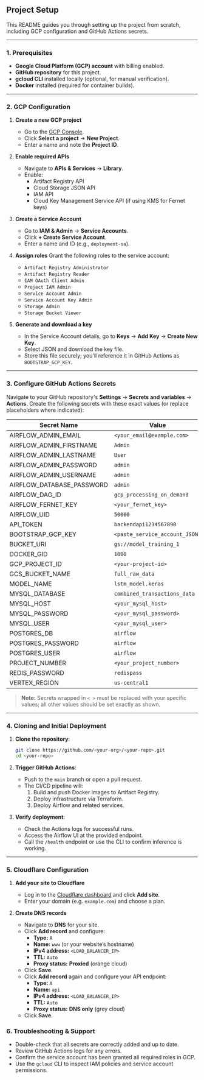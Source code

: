 ## Project Setup

This README guides you through setting up the project from scratch, including GCP configuration and GitHub Actions secrets.

---

### 1. Prerequisites

- **Google Cloud Platform (GCP) account** with billing enabled.
- **GitHub repository** for this project.
- **gcloud CLI** installed locally (optional, for manual verification).
- **Docker** installed (required for container builds).

---

### 2. GCP Configuration

1. **Create a new GCP project**
   - Go to the [GCP Console](https://console.cloud.google.com/).
   - Click **Select a project** → **New Project**.
   - Enter a name and note the **Project ID**.

2. **Enable required APIs**
   - Navigate to **APIs & Services** → **Library**.
   - Enable:
     - Artifact Registry API
     - Cloud Storage JSON API
     - IAM API
     - Cloud Key Management Service API (if using KMS for Fernet keys)

3. **Create a Service Account**
   - Go to **IAM & Admin** → **Service Accounts**.
   - Click **+ Create Service Account**.
   - Enter a name and ID (e.g., `deployment-sa`).

4. **Assign roles**
   Grant the following roles to the service account:
   - `Artifact Registry Administrator`
   - `Artifact Registry Reader`
   - `IAM OAuth Client Admin`
   - `Project IAM Admin`
   - `Service Account Admin`
   - `Service Account Key Admin`
   - `Storage Admin`
   - `Storage Bucket Viewer`

5. **Generate and download a key**
   - In the Service Account details, go to **Keys** → **Add Key** → **Create New Key**.
   - Select JSON and download the key file.
   - Store this file securely; you'll reference it in GitHub Actions as `BOOTSTRAP_GCP_KEY`.

---

### 3. Configure GitHub Actions Secrets

Navigate to your GitHub repository's **Settings** → **Secrets and variables** → **Actions**. Create the following secrets with these exact values (or replace placeholders where indicated):

| Secret Name               | Value                                    |
|---------------------------|------------------------------------------|
| AIRFLOW_ADMIN_EMAIL       | `<your_email@example.com>`               |
| AIRFLOW_ADMIN_FIRSTNAME   | `Admin`                                  |
| AIRFLOW_ADMIN_LASTNAME    | `User`                                   |
| AIRFLOW_ADMIN_PASSWORD    | `admin`                                  |
| AIRFLOW_ADMIN_USERNAME    | `admin`                                  |
| AIRFLOW_DATABASE_PASSWORD | `admin`                                  |
| AIRFLOW_DAG_ID            | `gcp_processing_on_demand`               |
| AIRFLOW_FERNET_KEY        | `<your_fernet_key>`                      |
| AIRFLOW_UID               | `50000`                                  |
| API_TOKEN                 | `backendapi1234567890`                   |
| BOOTSTRAP_GCP_KEY         | `<paste_service_account_JSON>`           |
| BUCKET_URI                | `gs://model_training_1`                  |
| DOCKER_GID                | `1000`                                   |
| GCP_PROJECT_ID            | `<your-project-id>`                      |
| GCS_BUCKET_NAME           | `full_raw_data`                          |
| MODEL_NAME                | `lstm_model.keras`                       |
| MYSQL_DATABASE            | `combined_transactions_data`             |
| MYSQL_HOST                | `<your_mysql_host>`                      |
| MYSQL_PASSWORD            | `<your_mysql_password>`                  |
| MYSQL_USER                | `<your_mysql_user>`                      |
| POSTGRES_DB               | `airflow`                                |
| POSTGRES_PASSWORD         | `airflow`                                |
| POSTGRES_USER             | `airflow`                                |
| PROJECT_NUMBER            | `<your_project_number>`                  |
| REDIS_PASSWORD            | `redispass`                              |
| VERTEX_REGION             | `us-central1`                            |

> **Note:** Secrets wrapped in `< >` must be replaced with your specific values; all other values should be set exactly as shown.

---

### 4. Cloning and Initial Deployment

1. **Clone the repository**:
   ```bash
   git clone https://github.com/<your-org>/<your-repo>.git
   cd <your-repo>
   ```

2. **Trigger GitHub Actions**:
   - Push to the `main` branch or open a pull request.
   - The CI/CD pipeline will:
     1. Build and push Docker images to Artifact Registry.
     2. Deploy infrastructure via Terraform.
     3. Deploy Airflow and related services.

3. **Verify deployment**:
   - Check the Actions logs for successful runs.
   - Access the Airflow UI at the provided endpoint.
   - Call the `/health` endpoint or use the CLI to confirm inference is working.

---

### 5. Cloudflare Configuration

1. **Add your site to Cloudflare**  
   - Log in to the [Cloudflare dashboard](https://dash.cloudflare.com/) and click **Add site**.  
   - Enter your domain (e.g. `example.com`) and choose a plan.

2. **Create DNS records**  
   - Navigate to **DNS** for your site.  
   - Click **Add record** and configure:  
     - **Type:** `A`  
     - **Name:** `www` (or your website’s hostname)  
     - **IPv4 address:** `<LOAD_BALANCER_IP>`  
     - **TTL:** `Auto`  
     - **Proxy status:** **Proxied** (orange cloud)  
   - Click **Save**.  
   - Click **Add record** again and configure your API endpoint:  
     - **Type:** `A`  
     - **Name:** `api`  
     - **IPv4 address:** `<LOAD_BALANCER_IP>`  
     - **TTL:** `Auto`  
     - **Proxy status:** **DNS only** (grey cloud)  
   - Click **Save**.




### 6. Troubleshooting & Support

- Double-check that all secrets are correctly added and up to date.
- Review GitHub Actions logs for any errors.
- Confirm the service account has been granted all required roles in GCP.
- Use the `gcloud` CLI to inspect IAM policies and service account permissions.


